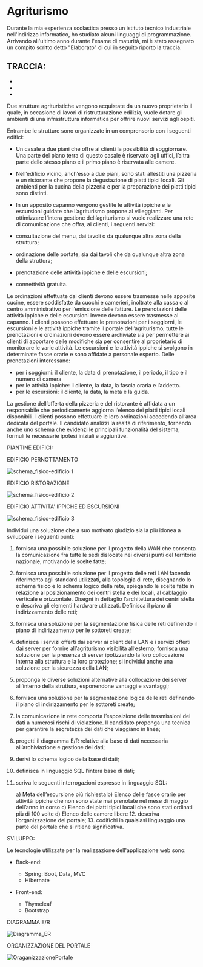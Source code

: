 # Agriturismo

Durante la mia esperienza scolastica presso un istituto tecnico industriale nell'indirizzo informatico, ho studiato alcuni linguaggi di programmazione.
Arrivando all'ultimo anno durante l'esame di maturità, mi è stato assegnato un compito scritto detto "Elaborato" di cui in seguito riporto la traccia.




TRACCIA:
-
-
-
-
Due strutture agrituristiche vengono acquistate da un nuovo proprietario il quale, in occasione di lavori di ristrutturazione edilizia, vuole dotare gli ambienti di una infrastruttura informatica per offrire nuovi servizi agli ospiti.

Entrambe le strutture sono organizzate in un comprensorio con i seguenti edifici:
- Un casale a due piani che offre ai clienti la possibilità di soggiornare. Una parte del piano terra di questo casale è riservato agli uffici, l’altra parte dello stesso piano e il primo piano è riservata alle camere.

- Nell’edificio vicino, anch’esso a due piani, sono stati allestiti una pizzeria e un ristorante che propone la degustazione di piatti tipici locali. Gli ambienti per la cucina della pizzeria e per la preparazione dei piatti tipici sono distinti.

- In un apposito capanno vengono gestite le attività ippiche e le escursioni guidate che l’agriturismo propone ai villeggianti.
Per ottimizzare l’intera gestione dell’agriturismo si vuole realizzare una rete di comunicazione che offra, ai clienti, i seguenti servizi:
- consultazione del menu, dai tavoli o da qualunque altra zona della struttura;

- ordinazione delle portate, sia dai tavoli che da qualunque altra zona della struttura;
- prenotazione delle attività ippiche e delle escursioni;

- connettività gratuita.



Le ordinazioni effettuate dai clienti devono essere trasmesse nelle apposite cucine, essere soddisfatte da cuochi e camerieri, inoltrate alla cassa o al centro amministrativo per l’emissione delle fatture.
Le prenotazioni delle attività ippiche e delle escursioni invece devono essere trasmesse al capanno.
I clienti possono effettuare le prenotazioni per i soggiorni, le escursioni e le attività ippiche tramite il portale dell’agriturismo; tutte le prenotazioni e ordinazioni devono essere archiviate sia per permettere ai clienti di apportare delle modifiche sia per consentire al proprietario di monitorare le varie attività.
Le escursioni e le attività ippiche si svolgono in determinate fasce orarie e sono affidate a personale esperto.
Delle prenotazioni interessano:

- per i soggiorni: il cliente, la data di prenotazione, il periodo, il tipo e il numero di camera
- per le attività ippiche: il cliente, la data, la fascia oraria e l’addetto.
- per le escursioni: il cliente, la data, la meta e la guida.

La gestione dell’offerta della pizzeria e del ristorante è affidata a un responsabile che periodicamente aggiorna l’elenco dei piatti tipici locali disponibili. I clienti possono effettuare le loro ordinazioni accedendo all’area dedicata del portale.
Il candidato analizzi la realtà di riferimento, fornendo anche uno schema che evidenzi le principali funzionalità del sistema, formuli le necessarie ipotesi iniziali e aggiuntive.
  

PIANTINE EDIFICI:


EDIFICIO PERNOTTAMENTO

![schema_fisico-edificio 1](https://user-images.githubusercontent.com/65457329/126991452-bc0d6676-15a1-4e8c-ba5f-3bed25497472.jpg)



EDIFICIO RISTORAZIONE

![schema_fisico-edificio 2](https://user-images.githubusercontent.com/65457329/126992031-6f3cb317-d290-4570-8030-fdba8440f3bf.jpg)



EDIFICIO ATTIVITA' IPPICHE ED ESCURSIONI

![schema_fisico-edificio 3](https://user-images.githubusercontent.com/65457329/126992045-023d7550-c8cd-4c9c-b3bc-37a26ed5956b.jpg)




Individui una soluzione che a suo motivato giudizio sia la più idonea a sviluppare i seguenti punti:

1. fornisca una possibile soluzione per il progetto della WAN che consenta la comunicazione fra tutte le sedi dislocate nei diversi punti del territorio nazionale, motivando le scelte fatte;

2. fornisca una possibile soluzione per il progetto delle reti LAN facendo riferimento agli standard utilizzati, alla topologia di rete, disegnando lo schema fisico e lo schema logico della rete, spiegando le scelte fatte in relazione al posizionamento dei centri stella e dei locali, al cablaggio verticale e orizzontale. Disegni in dettaglio l’architettura dei centri stella e descriva gli elementi hardware utilizzati. Definisca il piano di indirizzamento delle reti;

3. fornisca una soluzione per la segmentazione fisica delle reti definendo il piano di indirizzamento per le sottoreti create;

4. definisca i servizi offerti dai server ai client della LAN e i servizi offerti dai server per fornire all’agriturismo visibilità all’esterno; fornisca una soluzione per la presenza di server ipotizzando la loro collocazione interna alla struttura e la loro protezione; si individui anche una soluzione per la sicurezza della LAN;

5. proponga le diverse soluzioni alternative alla collocazione dei server all’interno della struttura, esponendone vantaggi e svantaggi;

6. fornisca una soluzione per la segmentazione logica delle reti definendo il piano di indirizzamento per le sottoreti create;

7. la comunicazione in rete comporta l’esposizione delle trasmissioni dei dati a numerosi rischi di violazione. Il candidato proponga una tecnica per garantire la segretezza dei dati che viaggiano in linea;

8. progetti il diagramma E/R relative alla base di dati necessaria all’archiviazione e gestione dei dati;

9. derivi lo schema logico della base di dati;

10. definisca in linguaggio SQL l’intera base di dati;

11. scriva le seguenti interrogazioni espresse in linguaggio SQL:

    a) Meta dell’escursione più richiesta
    b) Elenco delle fasce orarie per attività ippiche che non sono state mai prenotate nel mese di maggio dell’anno in corso
    c) Elenco dei piatti tipici locali che sono stati ordinati più di 100 volte
    d) Elenco delle camere libere
    12. descriva l’organizzazione del portale;
    13. codifichi in qualsiasi linguaggio una parte del portale che si ritiene significativa.






SVILUPPO:


Le tecnologie utilizzate per la realizzazione dell'applicazione web sono:

- Back-end:
    - Spring: Boot, Data, MVC
    - Hibernate

- Front-end:
    - Thymeleaf
    - Bootstrap


DIAGRAMMA E/R

![Diagramma_ER](https://user-images.githubusercontent.com/65457329/126992792-9a074e62-36cc-4eca-bc4c-9d614449ee2c.jpg)


ORGANIZZAZIONE DEL PORTALE

![OraganizzazionePortale](https://user-images.githubusercontent.com/65457329/126992930-5f078cdd-48a9-489c-80f6-d081071657e4.jpg)


